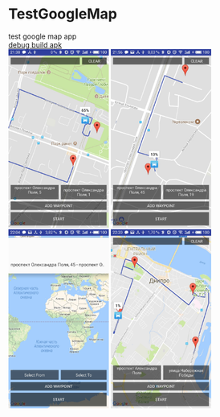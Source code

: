 # TestGoogleMap
test google map app
<br>
<a href="https://github.com/SOLAR8888/TestGoogleMap/app-debug.apk">debug build apk</a>
<br>
<img width="200" src="https://github.com/SOLAR8888/TestGoogleMap/blob/master/screens/1.jpg"/>
<img width="200" src="https://github.com/SOLAR8888/TestGoogleMap/blob/master/screens/2.jpg"/>
<img width="200" src="https://github.com/SOLAR8888/TestGoogleMap/blob/master/screens/3.jpg"/>
<img width="200" src="https://github.com/SOLAR8888/TestGoogleMap/blob/master/screens/4.jpg"/>
<br>
